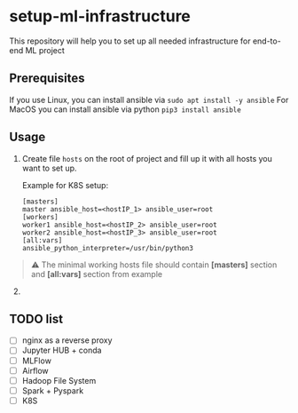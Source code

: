 # setup-ml-infrastructure

This repository will help you to set up all needed infrastructure for end-to-end ML project

## Prerequisites

If you use Linux, you can install ansible via `sudo apt install -y ansible`
For MacOS you can install ansible via python `pip3 install ansible`

## Usage

1. Create file `hosts` on the root of project and fill up it with all hosts you want to set up.

    Example for K8S setup:

    ```text
    [masters]
    master ansible_host=<hostIP_1> ansible_user=root
    [workers]
    worker1 ansible_host=<hostIP_2> ansible_user=root
    worker2 ansible_host=<hostIP_3> ansible_user=root
    [all:vars]
    ansible_python_interpreter=/usr/bin/python3
    ```

> :warning:
>The minimal working hosts file should contain **[masters]** section and **[all:vars]** section from example

2. 

## TODO list

- [ ] nginx as a reverse proxy
- [ ] Jupyter HUB + conda
- [ ] MLFlow
- [ ] Airflow
- [ ] Hadoop File System
- [ ] Spark + Pyspark
- [ ] K8S
